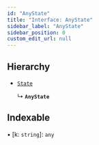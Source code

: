 ```yaml
---
id: "AnyState"
title: "Interface: AnyState"
sidebar_label: "AnyState"
sidebar_position: 0
custom_edit_url: null
---
```


## Hierarchy

- [`State`](State.md)

  ↳ **`AnyState`**

## Indexable

▪ [k: `string`]: `any`

